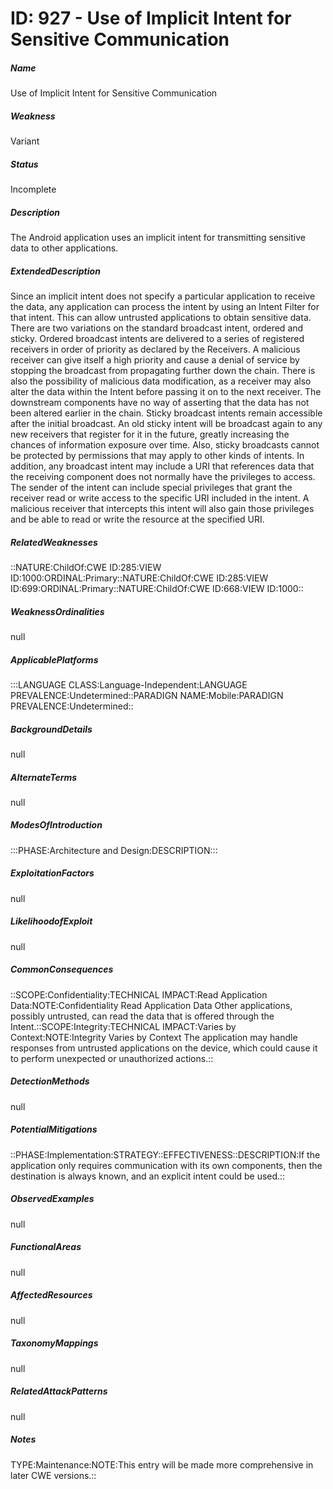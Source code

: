 # ID: 927 - Use of Implicit Intent for Sensitive Communication
<h5>Name</h5>Use of Implicit Intent for Sensitive Communication
<h5>Weakness</h5>Variant
<h5>Status</h5>Incomplete
<h5>Description</h5>The Android application uses an implicit intent for transmitting sensitive data to other applications.
<h5>ExtendedDescription</h5>Since an implicit intent does not specify a particular application to receive the data, any application can process the intent by using an Intent Filter for that intent. This can allow untrusted applications to obtain sensitive data. There are two variations on the standard broadcast intent, ordered and sticky. Ordered broadcast intents are delivered to a series of registered receivers in order of priority as declared by the Receivers. A malicious receiver can give itself a high priority and cause a denial of service by stopping the broadcast from propagating further down the chain. There is also the possibility of malicious data modification, as a receiver may also alter the data within the Intent before passing it on to the next receiver. The downstream components have no way of asserting that the data has not been altered earlier in the chain. Sticky broadcast intents remain accessible after the initial broadcast. An old sticky intent will be broadcast again to any new receivers that register for it in the future, greatly increasing the chances of information exposure over time. Also, sticky broadcasts cannot be protected by permissions that may apply to other kinds of intents. In addition, any broadcast intent may include a URI that references data that the receiving component does not normally have the privileges to access. The sender of the intent can include special privileges that grant the receiver read or write access to the specific URI included in the intent. A malicious receiver that intercepts this intent will also gain those privileges and be able to read or write the resource at the specified URI.
<h5>RelatedWeaknesses</h5>::NATURE:ChildOf:CWE ID:285:VIEW ID:1000:ORDINAL:Primary::NATURE:ChildOf:CWE ID:285:VIEW ID:699:ORDINAL:Primary::NATURE:ChildOf:CWE ID:668:VIEW ID:1000::
<h5>WeaknessOrdinalities</h5>null
<h5>ApplicablePlatforms</h5>:::LANGUAGE CLASS:Language-Independent:LANGUAGE PREVALENCE:Undetermined::PARADIGN NAME:Mobile:PARADIGN PREVALENCE:Undetermined::
<h5>BackgroundDetails</h5>null
<h5>AlternateTerms</h5>null
<h5>ModesOfIntroduction</h5>:::PHASE:Architecture and Design:DESCRIPTION:::
<h5>ExploitationFactors</h5>null
<h5>LikelihoodofExploit</h5>null
<h5>CommonConsequences</h5>::SCOPE:Confidentiality:TECHNICAL IMPACT:Read Application Data:NOTE:Confidentiality Read Application Data Other applications, possibly untrusted, can read the data that is offered through the Intent.::SCOPE:Integrity:TECHNICAL IMPACT:Varies by Context:NOTE:Integrity Varies by Context The application may handle responses from untrusted applications on the device, which could cause it to perform unexpected or unauthorized actions.::
<h5>DetectionMethods</h5>null
<h5>PotentialMitigations</h5>::PHASE:Implementation:STRATEGY::EFFECTIVENESS::DESCRIPTION:If the application only requires communication with its own components, then the destination is always known, and an explicit intent could be used.::
<h5>ObservedExamples</h5>null
<h5>FunctionalAreas</h5>null
<h5>AffectedResources</h5>null
<h5>TaxonomyMappings</h5>null
<h5>RelatedAttackPatterns</h5>null
<h5>Notes</h5>TYPE:Maintenance:NOTE:This entry will be made more comprehensive in later CWE versions.::

